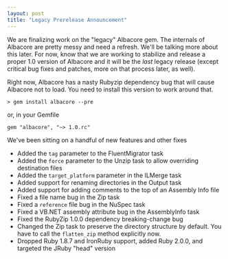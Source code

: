 ```yaml
---
layout: post
title: "Legacy Prerelease Announcement"
---
```


We are finalizing work on the "legacy" Albacore gem. The internals of Albacore 
are pretty messy and need a refresh. We'll be talking more about this later. 
For now, know that we are working to stabilize and release a proper 1.0 version
of Albacore and it will be the _last_ legacy release (except critical bug fixes 
and patches, more on that process later, as well).

Right now, Albacore has a nasty Rubyzip dependency bug that will cause Albacore
not to load. You need to install this version to work around that.

`> gem install albacore --pre`

or, in your Gemfile

`gem "albacore", "~> 1.0.rc"`

We've been sitting on a handful of new features and other fixes

 * Added the `tag` parameter to the FluentMigrator task
 * Added the `force` parameter to the Unzip task to allow overriding destination files
 * Added the `target_platform` parameter in the ILMerge task
 * Added support for renaming directories in the Output task
 * Added support for adding comments to the top of an Assembly Info file
 * Fixed a file name bug in the Zip task
 * Fixed a `reference` file bug in the NuSpec task
 * Fixed a VB.NET assembly attribute bug in the AssemblyInfo task
 * Fixed the RubyZip 1.0.0 dependency breaking-change bug
 * Changed the Zip task to preserve the directory structure by default. You have to call the `flatten_zip` method explicitly now.
 * Dropped Ruby 1.8.7 and IronRuby support, added Ruby 2.0.0, and targeted the JRuby "head" version
